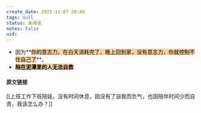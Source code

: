 ```yaml
---
create_date: 2022-11-07 20:48
tags: null
status: 未阅读 
notes: False
uid: 
---
```


- 因为**<mark style="background: #FFB86CA6;">你的意志力，在白天消耗完了，晚上回到家，没有意志力，你就控制不住自己了</mark>**。
- **<mark style="background: #FFB86CA6;">陷在泥潭里的人无法自救</mark>**
 
#### 原文链接

[[上班工作下班陪娃，没有时间休息，因没有了自我而负气，也因陪伴时间少而自责，我该怎么办？]]